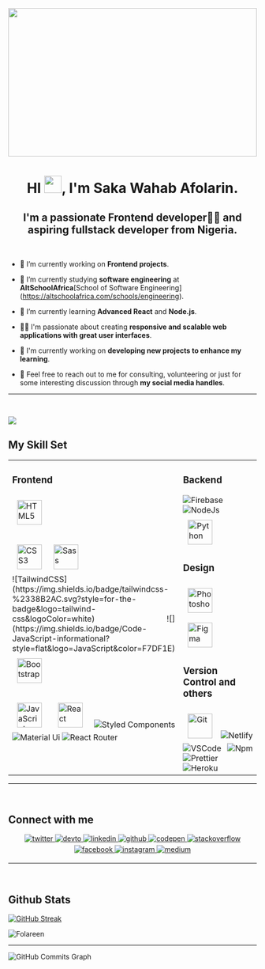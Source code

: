 <div align="center">
<img src="https://rishavanand.github.io/static/images/greetings.gif" align="center" style="width: 100%; height: 300px" />
</div>  
  
<h1 align="center" >HI <img src="https://cdn.jsdelivr.net/gh/Th3Wall/assets-cdn/PersonalGithubReadme/HandGreet.gif" width="35px" />, I'm Saka Wahab Afolarin.</h1>
<h2 align="center" >I'm a passionate Frontend developer👨‍💻 and aspiring fullstack developer from Nigeria.</h2>

<br>

<p>

- 🔭 I’m currently working on **Frontend projects**.

- 🏫 I’m currently studying **software engineering** at **AltSchoolAfrica**[School of Software Engineering] (https://altschoolafrica.com/schools/engineering).

- 🌱 I’m currently learning  **Advanced React** and **Node.js**.

- 👨‍💻 I'm passionate about creating **responsive and scalable web applications with great user interfaces**.

- 🚧 I'm currently working on **developing new projects to enhance my learning**.

- 💬 Feel free to reach out to me for consulting, volunteering or just for some interesting discussion through **my social media handles**.
</p>
  
----
<br/>  

![](https://img.shields.io/badge/Code-JavaScript-informational?style=flat&logo=JavaScript&color=F7DF1E)

## My Skill Set  
<table width="100%"><tr><td valign="top" width="50%">



### Frontend  
<div align="justify">  
<img style="margin: 10px" src="https://img.shields.io/badge/html5-%23E34F26.svg?style=for-the-badge&logo=html5&logoColor=white" alt="HTML5" height="50" /><br><br>
<img style="margin: 10px" src="https://img.shields.io/badge/css3-%231572B6.svg?style=for-the-badge&logo=css3&logoColor=white" alt="CSS3" height="50" />  
<img style="margin: 10px" src="https://img.shields.io/badge/SASS-hotpink.svg?style=for-the-badge&logo=SASS&logoColor=white" alt="Sass" height="50" /><br>
![TailwindCSS](https://img.shields.io/badge/tailwindcss-%2338B2AC.svg?style=for-the-badge&logo=tailwind-css&logoColor=white)
![](https://img.shields.io/badge/Code-JavaScript-informational?style=flat&logo=JavaScript&color=F7DF1E)
<img style="margin: 10px" src="https://profilinator.rishav.dev/skills-assets/bootstrap-plain.svg" alt="Bootstrap" height="50" /><br><br>
<img style="margin: 10px" src="https://profilinator.rishav.dev/skills-assets/javascript-original.svg" alt="JavaScript" height="50" />  
<img style="margin: 10px" src="https://profilinator.rishav.dev/skills-assets/react-original-wordmark.svg" alt="React" height="50" />
<img alt="Styled Components" src="https://img.shields.io/badge/-Styled_Components-db7092?style=flat-square&logo=styled-components&logoColor=white" />  
<img alt="Material Ui" src="https://img.shields.io/badge/Material--UI-0081CB?style=for-the-badge&logo=material-ui&logoColor=white" />  
<img alt="React Router" src="https://img.shields.io/badge/React_Router-CA4245?style=for-the-badge&logo=react-router&logoColor=white" />  
</div>

</td><td valign="top" width="50%">



### Backend  
<div align="justify">
<img alt="Firebase" src="https://img.shields.io/badge/-Firebase-ffca28?style=flat-square&logo=firebase&logoColor=white" />
<img alt="NodeJs" src="https://img.shields.io/badge/node.js-6DA55F?style=for-the-badge&logo=node.js&logoColor=white" />  
<img style="margin: 10px" src="https://profilinator.rishav.dev/skills-assets/python-original.svg" alt="Python" height="50" />
</div>

### Design  
<div align="justify">  
<img style="margin: 10px" src="https://profilinator.rishav.dev/skills-assets/photoshop-plain.svg" alt="Photoshop" height="50" />  
<img style="margin: 10px" src="https://profilinator.rishav.dev/skills-assets/figma-icon.svg" alt="Figma" height="50" />  
</div>

### Version Control and others
<div align="justify">
<img style="margin: 10px" src="https://profilinator.rishav.dev/skills-assets/git-scm-icon.svg" alt="Git" height="50" />
<img alt="Netlify" src="https://img.shields.io/badge/-Netlify-00C7B7?style=flat-square&logo=netlify&logoColor=white" />
<img alt="VSCode" src="https://img.shields.io/badge/-Visual_Studio_Code-0078D4?style=flat-square&logo=visual%20studio%20code&logoColor=white" />
<img alt="Npm" src="https://img.shields.io/badge/-NPM-CB3837?style=flat-square&logo=npm&logoColor=white" />
<img alt="Prettier" src="https://img.shields.io/badge/-Prettier-F7B93E?style=flat-square&logo=prettier&logoColor=white" />
<img alt="Heroku" src="https://img.shields.io/badge/heroku-%23430098.svg?style=for-the-badge&logo=heroku&logoColor=white" />
</div>

</tr></table>

----
<br/>  


## Connect with me  
<div align="center">
<a href="https://twitter.com/__folareen__" target="_blank">
<img src=https://img.shields.io/badge/twitter-%2300acee.svg?&style=for-the-badge&logo=twitter&logoColor=white alt=twitter style="margin-bottom: 5px;" />
</a>
<a href="https://dev.to/folareen" target="_blank">
<img src=https://img.shields.io/badge/dev.to-%2308090A.svg?&style=for-the-badge&logo=dev.to&logoColor=white alt=devto style="margin-bottom: 5px;" />
</a>
<a href="https://linkedin.com/in/folareen" target="_blank">
<img src=https://img.shields.io/badge/linkedin-%231E77B5.svg?&style=for-the-badge&logo=linkedin&logoColor=white alt=linkedin style="margin-bottom: 5px;" />
</a>
<a href="https://github.com/Folareen" target="_blank">
<img src=https://img.shields.io/badge/github-%2324292e.svg?&style=for-the-badge&logo=github&logoColor=white alt=github style="margin-bottom: 5px;" />
</a>
<a href="https://codepen.com/folareen" target="_blank">
<img src=https://img.shields.io/badge/codepen-%23131417.svg?&style=for-the-badge&logo=codepen&logoColor=white alt=codepen style="margin-bottom: 5px;" />
</a>
<a href="https://stackoverflow.com/users/12485080" target="_blank">
<img src=https://img.shields.io/badge/stackoverflow-%23F28032.svg?&style=for-the-badge&logo=stackoverflow&logoColor=white alt=stackoverflow style="margin-bottom: 5px;" />
</a>
<a href="https://www.facebook.com/Folareen" target="_blank">
<img src=https://img.shields.io/badge/facebook-%232E87FB.svg?&style=for-the-badge&logo=facebook&logoColor=white alt=facebook style="margin-bottom: 5px;" />
</a>
<a href="https://instagram.com/__folareen__" target="_blank">
<img src=https://img.shields.io/badge/instagram-%23000000.svg?&style=for-the-badge&logo=instagram&logoColor=white alt=instagram style="margin-bottom: 5px;" />
</a>
<a href="https://medium.com/@folareen" target="_blank">
<img src=https://img.shields.io/badge/medium-%23292929.svg?&style=for-the-badge&logo=medium&logoColor=white alt=medium style="margin-bottom: 5px;" />
</a>  
</div>  
  
----
<br/>  


## Github Stats  
<!-- <div align="center"><img src="https://github-readme-stats.vercel.app/api?username=Folareen&show_icons=true&count_private=true&hide_border=true" align="center" /></div> -->

[![GitHub Streak](https://github-readme-streak-stats.herokuapp.com?user=Folareen&theme=dracula&hide_border=true&date_format=M%20j%5B%2C%20Y%5D)](https://git.io/streak-stats)


<p><img align="center" src="https://github-readme-stats.vercel.app/api/top-langs?username=Folareen&show_icons=true&locale=en&layout=compact&bg_color=181824&color=14b8a6&line=22c55e&point=14b8a6&area_color=181824&area=true&hide_border=true" alt="Folareen" /></p>
<hr/>
<img src="https://activity-graph.herokuapp.com/graph?username=Folareen&bg_color=181824&color=14b8a6&line=22c55e&point=14b8a6&area_color=181824&area=true&hide_border=true&custom_title=GitHub%20Commits%20Graph" alt="GitHub Commits Graph" />